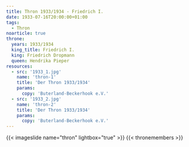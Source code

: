 ```yaml
---
title: Thron 1933/1934 - Friedrich I.
date: 1933-07-16T20:00:00+01:00
tags:
  - Thron
noarticle: true
throne:
  years: 1933/1934
  king_title: Friedrich I.
  king: Friedrich Dropmann
  queen: Hendrika Pieper
resources:
  - src: '1933_1.jpg'
    name: 'thron-1'
    title: 'Der Thron 1933/1934'
    params:
      copy: 'Buterland-Beckerhook e.V.'
  - src: '1933_2.jpg'
    name: 'thron-2'
    title: 'Der Thron 1933/1934'
    params:
      copy: 'Buterland-Beckerhook e.V.'
---
```

{{< imageslide name="thron" lightbox="true" >}}
{{< thronemembers >}}
